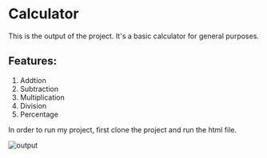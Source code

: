 # Calculator

This is the output of the project. It's a basic calculator for general purposes.  
  ## Features:
1. Addtion
2. Subtraction
3. Multiplication
4. Division
5. Percentage

In order to run my project, first clone the project and run the html file.

![output](https://user-images.githubusercontent.com/67548404/132810601-aa2e9613-7001-4276-8a7c-f710ea571fd0.PNG)
